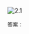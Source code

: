 ![2.1](https://images.gitee.com/uploads/images/2021/0416/154828_1e5faec0_1720749.png "2.1.png")

`答案：`